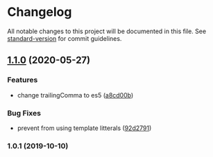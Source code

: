 # Changelog

All notable changes to this project will be documented in this file. See [standard-version](https://github.com/conventional-changelog/standard-version) for commit guidelines.

## [1.1.0](https://github.com/WTTJ/wttj-config-front/compare/v1.0.1...v1.1.0) (2020-05-27)


### Features

* change trailingComma to es5 ([a8cd00b](https://github.com/WTTJ/wttj-config-front/commit/a8cd00be05969376c18c7af532613c467c6d94bb))


### Bug Fixes

* prevent from using template litterals ([92d2791](https://github.com/WTTJ/wttj-config-front/commit/92d279150c032ab1c55c5e22986a9ddc59a1bf53))

### 1.0.1 (2019-10-10)

